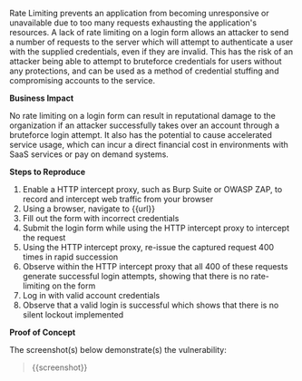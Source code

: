 Rate Limiting prevents an application from becoming unresponsive or unavailable due to too many requests exhausting the application's resources. A lack of rate limiting on a login form allows an attacker to send a number of requests to the server which will attempt to authenticate a user with the supplied credentials, even if they are invalid. This has the risk of an attacker being able to attempt to bruteforce credentials for users without any protections, and can be used as a method of credential stuffing and compromising accounts to the service.

**Business Impact**

No rate limiting on a login form can result in reputational damage to the organization if an attacker successfully takes over an account through a bruteforce login attempt. It also has the potential to cause accelerated service usage, which can incur a direct financial cost in environments with SaaS services or pay on demand systems.

**Steps to Reproduce**

1. Enable a HTTP intercept proxy, such as Burp Suite or OWASP ZAP, to record and intercept web traffic from your browser
1. Using a browser, navigate to {{url}}
1. Fill out the form with incorrect credentials
1. Submit the login form while using the HTTP intercept proxy to intercept the request
1. Using the HTTP intercept proxy, re-issue the captured request 400 times in rapid succession
1. Observe within the HTTP intercept proxy that all 400 of these requests generate successful login attempts, showing that there is no rate-limiting on the form
1. Log in with valid account credentials
1. Observe that a valid login is successful which shows that there is no silent lockout implemented

**Proof of Concept**

The screenshot(s) below demonstrate(s) the vulnerability:
>
> {{screenshot}}
